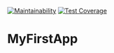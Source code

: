 [![Maintainability](https://api.codeclimate.com/v1/badges/f5bc214f6e7a4817330e/maintainability)](https://codeclimate.com/github/ushastikin/MyFirstApp/maintainability)
[![Test Coverage](https://api.codeclimate.com/v1/badges/f5bc214f6e7a4817330e/test_coverage)](https://codeclimate.com/github/ushastikin/MyFirstApp/test_coverage)

# MyFirstApp
